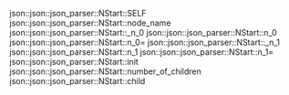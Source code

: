 json::json::json_parser::NStart::SELF
json::json::json_parser::NStart::node_name
json::json::json_parser::NStart::_n_0
json::json::json_parser::NStart::n_0
json::json::json_parser::NStart::n_0=
json::json::json_parser::NStart::_n_1
json::json::json_parser::NStart::n_1
json::json::json_parser::NStart::n_1=
json::json::json_parser::NStart::init
json::json::json_parser::NStart::number_of_children
json::json::json_parser::NStart::child